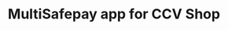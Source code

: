 ---
title : "MultiSafepay app for CCV Shop"
meta_title: "CCV Shop plugin integration - MultiSafepay Documentation Center"
manual: "."
faq: "."
layout: 'single'
meta_description: "The MultiSafepay Documentation Center presents all relevant information about our Plugins and API. You can also find support pages for Payment Methods, Tools and General Questions as well as the contact details of our Support and Integration Teams."
logo: "/logo/Integrations/CCVShop.svg"
weight: 40
title_short: "CCVShop"
description_short: "Easily integrate MultiSafepay payment solutions into your CCV Shop with this free app."
description: "Easily integrate MultiSafepay payment solutions into your CCV Shop with this free app.

This app is managed by our partner CCV Shop. For support, please contact [CCV Shop](https://www.ccvshop.nl/contact) directly."
layout: 'single'
---